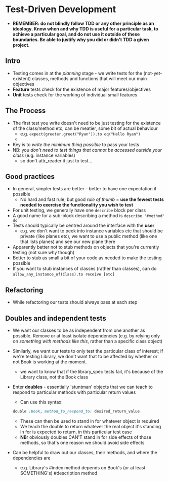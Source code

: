 # Test-Driven Development

* **REMEMBER: do not blindly follow TDD or any other principle as an ideology. Know when and why TDD is useful for a particular task, to achieve a particular goal, and do not use it outside of these boundaries. Be able to justify why you did or didn't TDD a given project.**

## Intro
* Testing comes in at the *planning* stage - we write tests for the (not-yet-existent) classes, methods and functions that will meet our main objectives
* **Feature** tests check for the existence of major features/objectives
* **Unit** tests check for the working of individual small features

## The Process

* The first test you write doesn't need to be just testing for the existence of the class/method etc, can be meatier, some bit of actual behaviour
  * e.g. `expect(greeter.greet("Ryan")).to eq("Hello Ryan")`
  *
* Key is to *write the minimum thing possible* to pass your tests
* NB: you *don't need to test things that cannot be accessed outside your class* (e.g. instance variables)
  * so don't attr_reader it just to test...

## Good practices

* In general, simpler tests are better - better to have one expectation if possible
  * No hard and fast rule, but good *rule of thumb* = **use the fewest tests needed to exercise the functionality you wish to test**
* For unit testing, we generally have one `describe` block per class
* A good name for a sub-block describing a method is `describe '#method' do`
* Tests should typically be centred around the interface with the **user**
  * e.g. we don't want to peek into instance variables etc that should be private (like planes etc), we want to use a public method (like one that lists planes) and see our new plane there
* Apparently better not to stub methods on objects that you're currently testing (not sure why though)
* Better to stub as small a bit of your code as needed to make the testing possible
* If you want to stub instances of classes (rather than classes), can do `allow_any_instance_of(Class).to receive [etc]`

## Refactoring

* While refactoring our tests should always pass at each step


## Doubles and independent tests

* We want our classes to be as independent from one another as possible. Remove or at least isolate dependencies (e.g. by relying only on *something with methods like this*, rather than a specific class object)
* Similarly, we want our tests to only test the particular class of interest; if we're testing Library, we don't want that to be affected by whether or not Book is working at the moment.
  * we want to know that if the library_spec tests fail, it's because of the Library class, not the Book class
* Enter **doubles** - essentially 'stuntman' objects that we can teach to respond to particular methods with particular return values
  * Can use this syntax:
  ```ruby
  double :book, method_to_respond_to: desired_return_value
  ```
  * These can then be used to stand in for whatever object is required
  * We teach the double to return whatever the real object it's standing in for is expected to return, in this particular test case
  * **NB:** obviously doubles CAN'T stand in for side effects of those methods, so that's one reason we should avoid side effects

* Can be helpful to draw out our classes, their methods, and where the dependencies are
  * e.g. Library's #index method depends on Book's (or at least SOMETHING's) #description method

